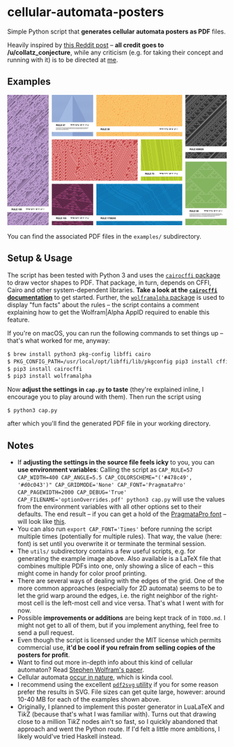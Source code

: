 # cellular-automata-posters

Simple Python script that **generates cellular automata posters as PDF** files.

Heavily inspired by [this Reddit post](https://www.reddit.com/r/cellular_automata/comments/6bg60e/2d_cellular_automata_posters/) – **all credit goes to /u/collatz_conjecture**, while any criticism (e.g. for taking their concept and running with it) is to be directed at [me](https://github.com/doersino).


## Examples

![](examples/examples.jpg)

You can find the associated PDF files in the `examples/` subdirectory.


## Setup & Usage

The script has been tested with Python 3 and uses the [`cairocffi` package](https://pypi.python.org/pypi/cairocffi) to draw vector shapes to PDF. That package, in turn, depends on CFFI, Cairo and other system-dependent libraries. **Take a look at the [`cairocffi` documentation](http://cairocffi.readthedocs.io/en/latest/overview.html#installing-cffi)** to get started. Further, the [`wolframalpha` package](https://pypi.python.org/pypi/wolframalpha) is used to display "fun facts" about the rules – the script contains a comment explaining how to get the Wolfram|Alpha AppID required to enable this feature.

If you're on macOS, you can run the following commands to set things up – that's what worked for me, anyway:

```bash
$ brew install python3 pkg-config libffi cairo
$ PKG_CONFIG_PATH=/usr/local/opt/libffi/lib/pkgconfig pip3 install cffi
$ pip3 install cairocffi
$ pip3 install wolframalpha
```

Now **adjust the settings in `cap.py` to taste** (they're explained inline, I encourage you to play around with them). Then run the script using

```
$ python3 cap.py
```

after which you'll find the generated PDF file in your working directory.


## Notes

* If **adjusting the settings in the source file feels icky** to you, you can **use environment variables**: Calling the script as `CAP_RULE=57 CAP_WIDTH=400 CAP_ANGLE=5.5 CAP_COLORSCHEME="('#478c49', '#d0c043')" CAP_GRIDMODE='None' CAP_FONT='PragmataPro' CAP_PAGEWIDTH=2000 CAP_DEBUG='True' CAP_FILENAME='optionOverrides.pdf' python3 cap.py` will use the values from the environment variables with all other options set to their defaults. The end result – if you can get a hold of the [PragmataPro font](https://www.fsd.it/shop/fonts/pragmatapro/) – will look like [this](examples/optionOverrides.pdf).
* You can also run `export CAP_FONT='Times'` before running the script multiple times (potentially for multiple rules). That way, the value (here: font) is set until you overwrite it or terminate the terminal session.
* The `utils/` subdirectory contains a few useful scripts, e.g. for generating the example image above. Also available is a LaTeX file that combines multiple PDFs into one, only showing a slice of each – this might come in handy for color proof printing.
* There are several ways of dealing with the edges of the grid. One of the more common approaches (especially for 2D automata) seems to be to let the grid warp around the edges, i.e. the right neighbor of the right-most cell is the left-most cell and vice versa. That's what I went with for now.
* Possible **improvements or additions** are being kept track of in `TODO.md`. I might not get to all of them, but if you implement anything, feel free to send a pull request.
* Even though the script is licensed under the MIT license which permits commercial use, **it'd be cool if you refrain from selling copies of the posters for profit**.
* Want to find out more in-depth info about this kind of cellular automaton? Read [Stephen Wolfram's paper](https://lainchan.jp/tech/src/1497017334945.pdf).
* Cellular automata [occur in nature](https://www.reddit.com/r/cellular_automata/comments/2ivi13/cellular_automata_shells/), which is kinda cool.
* I recommend using the excellent [`pdf2svg` utility](http://www.cityinthesky.co.uk/opensource/pdf2svg/) if you for some reason prefer the results in SVG. File sizes can get quite large, however: around 10-40 MB for each of the examples shown above.
* Originally, I planned to implement this poster generator in LuaLaTeX and Ti*k*Z (because that's what I was familiar with). Turns out that drawing close to a million Ti*k*Z nodes ain't so fast, so I quickly abandoned that approach and went the Python route. If I'd felt a little more ambitions, I likely would've tried Haskell instead.
